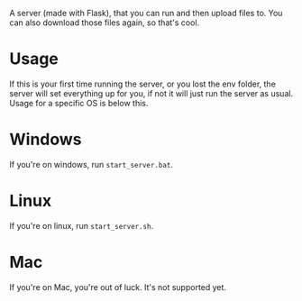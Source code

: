 A server (made with Flask), that you can run and then upload files to.
You can also download those files again, so that's cool.
# Usage
If this is your first time running the server, or you lost the env folder, the server will set everything up for you,
if not it will just run the server as usual. Usage for a specific OS is below this.
# Windows
If you're on windows, run `start_server.bat`.
# Linux
If you're on linux, run `start_server.sh`.
# Mac
If you're on Mac, you're out of luck. It's not supported yet.
